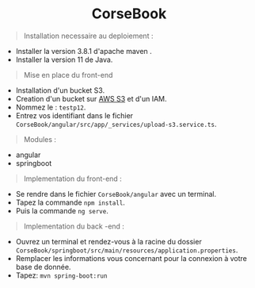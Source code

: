 <h1 align="center">
 CorseBook
</h1>

 
> Installation necessaire au deploiement : 

 * Installer la version 3.8.1 d'apache maven . 
 * Installer la version 11 de Java. 

> Mise en place du front-end
 * Installation d'un bucket S3. 
 * Creation d'un bucket sur [AWS S3](https://hackernoon.com/hosting-an-angular-application-on-amazon-s3-using-github-actions) et d'un IAM.
 * Nommez le : `testp12`.
 * Entrez vos identifiant dans le fichier `CorseBook/angular/src/app/_services/upload-s3.service.ts`. 

> Modules : 
  * angular 
  * springboot 
  
 
  
 > Implementation du front-end : 
  
  * Se rendre dans le fichier `CorseBook/angular` avec un terminal. 
  * Tapez la commande `npm install`.
  * Puis la commande `ng serve`.
 
  > Implementation du back -end : 

  * Ouvrez un terminal et rendez-vous à la racine du dossier `CorseBook/springboot/src/main/resources/application.properties`.
  * Remplacer les informations vous concernant pour la connexion à votre base de donnée.
  * Tapez: `mvn spring-boot:run`
 
